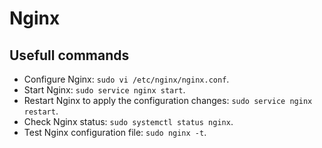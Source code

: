 # Nginx

## Usefull commands

- Configure Nginx: `sudo vi /etc/nginx/nginx.conf`.
- Start Nginx: `sudo service nginx start`.
- Restart Nginx to apply the configuration changes: `sudo service nginx restart`.
- Check Nginx status: `sudo systemctl status nginx`.
- Test Nginx configuration file: `sudo nginx -t`.
